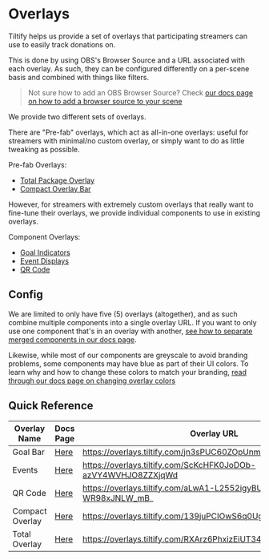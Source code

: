 # Overlays

Tiltify helps us provide a set of overlays that participating streamers can use to easily track donations on.

This is done by using OBS's Browser Source and a URL associated with each overlay. As such, they can be configured
differently on a per-scene basis and combined with things like filters.

> Not sure how to add an OBS Browser Source? Check [our docs page on how to add a browser source to your scene](./add-to-scene)

We provide two different sets of overlays.

There are "Pre-fab" overlays, which act as all-in-one overlays: useful for streamers with minimal/no custom overlay, or simply
want to do as little tweaking as possible.

Pre-fab Overlays:

- [Total Package Overlay](./total)
- [Compact Overlay Bar](./total)

However, for streamers with extremely custom overlays that really want to fine-tune their overlays, we provide individual
components to use in existing overlays.

Component Overlays:

- [Goal Indicators](./goals)   
- [Event Displays](./events)  
- [QR Code](./qr-code)

## Config

We are limited to only have five (5) overlays (altogether), and as such combine multiple components into a single overlay URL.
If you want to only use one component that's in an overlay with another, [see how to separate merged components in our docs page](./separate-merged-components).

Likewise, while most of our components are greyscale to avoid branding problems, some components may have blue as part of
their UI colors. To learn why and how to change these colors to match your branding, [read through our docs page on changing overlay colors](./colors)

## Quick Reference

| Overlay Name    | Docs Page         | Overlay URL                                                  |
| --------------- | ----------------- | ------------------------------------------------------------ |
| Goal Bar        | [Here](./goals)   | https://overlays.tiltify.com/jn3sPUC60ZOpUnmmCnFJdci6zYdmNMdt |
| Events          | [Here](./events)  | https://overlays.tiltify.com/ScKcHFK0JoDOb-azVY4WVHJO8ZZXjqWd |
| QR Code         | [Here](./qr-code) | https://overlays.tiltify.com/aLwA1-L2552igyBUNA-WR98xJNLW_mB_ |
| Compact Overlay | [Here](./compact) | https://overlays.tiltify.com/139juPCIOwS6q0Ugwzq53Opi7ITVuBd- |
| Total Overlay   | [Here](./total)   | https://overlays.tiltify.com/RXArz6PhxizEiUT34lEq-CV337_r4xC_ |
